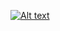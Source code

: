 
[![Alt text](https://media.geeksforgeeks.org/wp-content/cdn-uploads/20230703144619/CPP-Language.png)](https://isocpp.org/)
